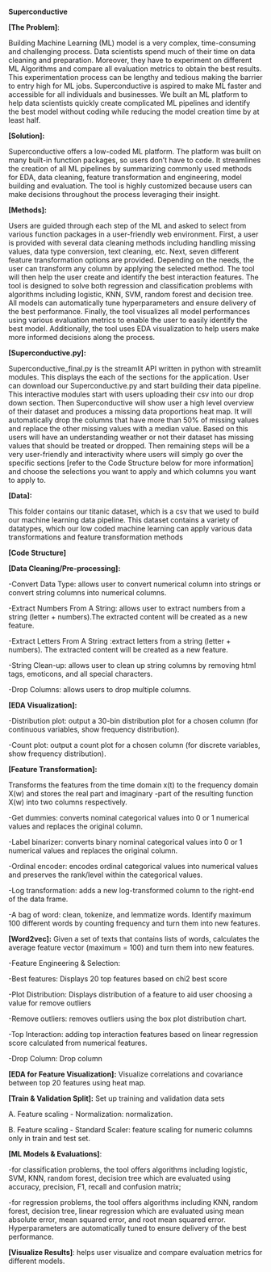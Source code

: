 **Superconductive**

**[The Problem]**:

Building Machine Learning (ML) model is a very complex, time-consuming and challenging process. Data scientists spend much of their time on data cleaning and preparation. Moreover, they have to experiment on different ML Algorithms and compare all evaluation metrics to obtain the best results. This experimentation process can be lengthy and tedious making the barrier to entry high for ML jobs. Superconductive is aspired to make ML faster and accessible for all individuals and businesses. We built an ML platform to help data scientists quickly create complicated ML pipelines and identify the best model without coding while reducing the model creation time by at least half.  

**[Solution]:**

Superconductive offers a low-coded ML platform. The platform was built on many built-in function packages, so users don’t have to code. It streamlines the creation of all ML pipelines by summarizing commonly used methods for EDA, data cleaning, feature transformation and engineering, model building and evaluation. The tool is highly customized because users can make decisions throughout the process leveraging their insight. 

**[Methods]:**

Users are guided through each step of the ML and asked to select from various function packages in a user-friendly web environment. First, a user is provided with several data cleaning methods including handling missing values, data type conversion, text cleaning, etc. Next, seven different feature transformation options are provided. Depending on the needs, the user can transform any column by applying the selected method. The tool will then help the user create and identify the best interaction features. The tool is designed to solve both regression and classification problems with algorithms including logistic, KNN, SVM, random forest and decision tree. All models can automatically tune hyperparameters and ensure delivery of the best performance. Finally, the tool visualizes all model performances using various evaluation metrics to enable the user to easily identify the best model. Additionally, the tool uses EDA visualization to help users make more informed decisions along the process. 

**[Superconductive.py]:**

Superconductive_final.py is the streamlit API written in python with streamlit modules. This displays the each of the sections for the application. User can download our Superconductive.py and start building their data pipeline. This interactive modules start with users uploading their csv into our drop down section. Then Superconductive will  show user a high level overview of their dataset and produces a missing data proportions heat map. It will automatically drop the columns that have more than 50% of missing values and replace the other missing values with a median value. Based on this users will have an understanding weather or not their dataset has missing values that should be treated or dropped. Then remaining steps will be a very user-friendly and interactivity where users will simply go over the specific sections [refer to the Code Structure below for more information] and choose the selections you want to apply and which columns you want to apply to. 

**[Data]:**

This folder contains our titanic dataset, which is a csv that we used to build our machine learning data pipeline. This dataset contains a variety of datatypes, which our low coded machine learning can apply various data transformations and feature transformation methods

**[Code Structure]**

**[Data Cleaning/Pre-processing]:**

-Convert Data Type: allows user to convert numerical column into strings or convert string columns into numerical columns.

-Extract Numbers From A String: allows user to extract numbers from a string (letter + numbers).The extracted content will be created as a new feature. 

-Extract Letters From A String :extract letters from a string (letter + numbers). The extracted content will be created as a new feature. 

-String Clean-up: allows user to clean up string columns by removing html tags, emoticons, and all special characters. 

-Drop Columns: allows users to drop multiple columns. 

**[EDA Visualization]:**

-Distribution plot: output a 30-bin distribution plot for a chosen column (for continuous variables, show frequency distribution).

-Count plot: output a count plot for a chosen column (for discrete variables, show frequency distribution).

**[Feature Transformation]:**

Transforms the features from the time domain x(t) to the frequency domain X(w) and stores the real part and imaginary -part of the resulting function X(w) into two columns respectively.

-Get dummies: converts nominal categorical values into 0 or 1 numerical values and replaces the original column. 
 
-Label binarizer: converts binary nominal categorical values into 0 or 1 numerical values and replaces the original column.

-Ordinal encoder: encodes ordinal categorical values into numerical values and preserves the rank/level within the categorical values.

-Log transformation: adds a new log-transformed column to the right-end of the data frame.

-A bag of word: clean, tokenize, and lemmatize words. Identify maximum 100 different words by counting frequency and turn them into new features.  

**[Word2vec]:**
Given a set of texts that contains lists of words, calculates the average feature vector (maximum = 100) and turn them into new features. 

-Feature Engineering & Selection:

-Best features:  Displays 20 top features based on chi2 best score

-Plot Distribution: Displays distribution of a feature to aid user choosing a value for remove outliers

-Remove outliers: removes outliers using the box plot distribution chart.

-Top Interaction: adding top interaction features based on linear regression score calculated from numerical features.

-Drop Column: Drop column

**[EDA for Feature Visualization]:**
Visualize correlations and covariance between top 20 features using heat map.

**[Train & Validation Split]:** 
Set up training and validation data sets

A.  Feature scaling - Normalization: normalization.

B.  Feature scaling - Standard Scaler: feature scaling for numeric columns only in train and test set.

**[ML Models & Evaluations]**:  

-for classification problems, the tool offers algorithms including logistic, SVM, KNN, random forest, decision tree which are evaluated using accuracy, precision, F1, recall and confusion matrix; 

-for regression problems, the tool offers algorithms including KNN, random forest, decision tree, linear regression which are evaluated using mean absolute error, mean squared error, and root mean squared error. Hyperparameters are automatically tuned to ensure delivery of the best performance.

**[Visualize Results]**: 
helps user visualize and compare evaluation metrics for different models. 
